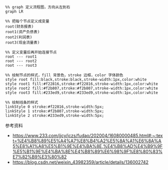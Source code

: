 ```mermaid
%% graph 定义流程图，方向从左到右
graph LR

%% 把每个节点定义成变量
root(财务报表)
root1(资产负债表)
root2(利润表)
root3(现金流量表)

%% 定义变量后再开始连接节点
root --- root1
root --- root2
root --- root3

%% 绘制节点的样式，fill 背景色，stroke 边框，color 字体颜色
style root fill:black,stroke:black,stroke-width:1px,color:white
style root1 fill:#f22816,stroke:#f22816,stroke-width:1px,color:white
style root2 fill:#f2b807,stroke:#f2b807,stroke-width:1px,color:white
style root3 fill:#233ed9,stroke:#233ed9,stroke-width:1px,color:white

%% 绘制线条的样式
linkStyle 0 stroke:#f22816,stroke-width:5px;
linkStyle 1 stroke:#f2b807,stroke-width:5px;
linkStyle 2 stroke:#233ed9,stroke-width:5px;
```



参考资料

- <https://www.233.com/jjcy/jczs/fudao/202004/16080000485.html#:~:text=%E4%B8%89%E5%A4%A7%E8%B4%A2%E5%8A%A1%E6%8A%A5%E8%A1%A8%E5%B1%9E%E4%BA%8E,%E4%B8%AD%E4%B9%9F%E5%B1%9E%E4%BA%8E%E4%B8%89%E6%98%9F%E8%80%83%E7%82%B9%E3%80%82>
- <https://blog.csdn.net/weixin_43982359/article/details/136002742>
